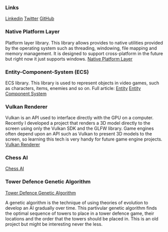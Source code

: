 ### Links

[Linkedin](https://www.linkedin.com/in/oscar-smith-jones-44329a195/) 
[Twitter](https://twitter.com/OscarSmithJone1)
[GitHub](https://github.com/ozzysmithjones)



### Native Platform Layer
Platform layer library. This library allows provides to native utilities provided by the operating system such as threading, windowing, file mapping and memory management. It is designed to support cross-platform in the future but right now it just supports windows. 
[Native Platform Layer](https://github.com/ozzysmithjones/platform_layer)

### Entity-Component-System (ECS)
ECS library. This library is used to represent objects in video games, such as characters, items, enemies and so on. 
Full article: [Entity](Articles/Entity) 
[Entity Component System](https://github.com/ozzysmithjones/entity-component-system) 

### Vulkan Renderer

Vulkan is an API used to interface directly with the GPU on a computer. Recently I developed a project that renders a 3D model directly to the screen using only the Vulkan SDK and the GLFW library. Game engines often depend upon an API such as Vulkan to present 3D models to the screen, so learning this tech is very handy for future game engine projects. 
[Vulkan Renderer](https://github.com/ozzysmithjones/LearnVulkan)

### Chess AI

[Chess AI](https://github.com/ozzysmithjones/Chess)

### Tower Defence Genetic Algorithm

[Tower Defence Genetic Algorithm](https://github.com/ozzysmithjones/GeneticAlgorithm)

A genetic algorithm is the technique of using theories of evolution to develop an AI gradually over time. This partivular genetic algorithm finds the optimal sequence of towers to place in a tower defence game, their locations and the order that the towers should be placed in. This is an old project but might be interesting never the less.

